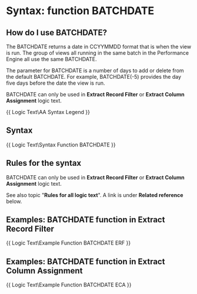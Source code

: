 # Syntax: function BATCHDATE 

## How do I use BATCHDATE? 

The BATCHDATE returns a date in CCYYMMDD format that is when the view is run. The group of views all running in the same batch in the Performance Engine all use the same BATCHDATE.

The parameter for BATCHDATE is a number of days to add or delete from the default BATCHDATE. For example, BATCHDATE\(-5\) provides the day five days before the date the view is run.

BATCHDATE can only be used in **Extract Record Filter** or **Extract Column Assignment** logic text.

{{ Logic Text\AA Syntax Legend }}

## Syntax 

{{ Logic Text\Syntax Function BATCHDATE }}

## Rules for the syntax 

BATCHDATE can only be used in **Extract Record Filter** or **Extract Column Assignment** logic text.

See also topic "**Rules for all logic text**". A link is under **Related reference** below.

## Examples: BATCHDATE function in Extract Record Filter

{{ Logic Text\Example Function BATCHDATE ERF }}

## Examples: BATCHDATE function in Extract Column Assignment

{{ Logic Text\Example Function BATCHDATE ECA }}

